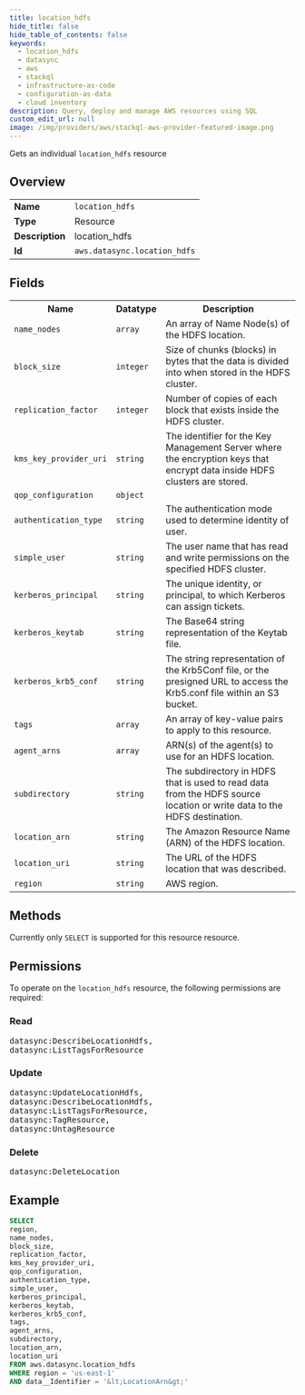 ```yaml
---
title: location_hdfs
hide_title: false
hide_table_of_contents: false
keywords:
  - location_hdfs
  - datasync
  - aws
  - stackql
  - infrastructure-as-code
  - configuration-as-data
  - cloud inventory
description: Query, deploy and manage AWS resources using SQL
custom_edit_url: null
image: /img/providers/aws/stackql-aws-provider-featured-image.png
---
```

Gets an individual <code>location_hdfs</code> resource

## Overview
<table><tbody>
<tr><td><b>Name</b></td><td><code>location_hdfs</code></td></tr>
<tr><td><b>Type</b></td><td>Resource</td></tr>
<tr><td><b>Description</b></td><td>location_hdfs</td></tr>
<tr><td><b>Id</b></td><td><code>aws.datasync.location_hdfs</code></td></tr>
</tbody></table>

## Fields
<table><tbody>
<tr><th>Name</th><th>Datatype</th><th>Description</th></tr>
<tr><td><code>name_nodes</code></td><td><code>array</code></td><td>An array of Name Node(s) of the HDFS location.</td></tr>
<tr><td><code>block_size</code></td><td><code>integer</code></td><td>Size of chunks (blocks) in bytes that the data is divided into when stored in the HDFS cluster.</td></tr>
<tr><td><code>replication_factor</code></td><td><code>integer</code></td><td>Number of copies of each block that exists inside the HDFS cluster.</td></tr>
<tr><td><code>kms_key_provider_uri</code></td><td><code>string</code></td><td>The identifier for the Key Management Server where the encryption keys that encrypt data inside HDFS clusters are stored.</td></tr>
<tr><td><code>qop_configuration</code></td><td><code>object</code></td><td></td></tr>
<tr><td><code>authentication_type</code></td><td><code>string</code></td><td>The authentication mode used to determine identity of user.</td></tr>
<tr><td><code>simple_user</code></td><td><code>string</code></td><td>The user name that has read and write permissions on the specified HDFS cluster.</td></tr>
<tr><td><code>kerberos_principal</code></td><td><code>string</code></td><td>The unique identity, or principal, to which Kerberos can assign tickets.</td></tr>
<tr><td><code>kerberos_keytab</code></td><td><code>string</code></td><td>The Base64 string representation of the Keytab file.</td></tr>
<tr><td><code>kerberos_krb5_conf</code></td><td><code>string</code></td><td>The string representation of the Krb5Conf file, or the presigned URL to access the Krb5.conf file within an S3 bucket.</td></tr>
<tr><td><code>tags</code></td><td><code>array</code></td><td>An array of key-value pairs to apply to this resource.</td></tr>
<tr><td><code>agent_arns</code></td><td><code>array</code></td><td>ARN(s) of the agent(s) to use for an HDFS location.</td></tr>
<tr><td><code>subdirectory</code></td><td><code>string</code></td><td>The subdirectory in HDFS that is used to read data from the HDFS source location or write data to the HDFS destination.</td></tr>
<tr><td><code>location_arn</code></td><td><code>string</code></td><td>The Amazon Resource Name (ARN) of the HDFS location.</td></tr>
<tr><td><code>location_uri</code></td><td><code>string</code></td><td>The URL of the HDFS location that was described.</td></tr>
<tr><td><code>region</code></td><td><code>string</code></td><td>AWS region.</td></tr>

</tbody></table>

## Methods
Currently only <code>SELECT</code> is supported for this resource resource.

## Permissions

To operate on the <code>location_hdfs</code> resource, the following permissions are required:

### Read
<pre>
datasync:DescribeLocationHdfs,
datasync:ListTagsForResource</pre>

### Update
<pre>
datasync:UpdateLocationHdfs,
datasync:DescribeLocationHdfs,
datasync:ListTagsForResource,
datasync:TagResource,
datasync:UntagResource</pre>

### Delete
<pre>
datasync:DeleteLocation</pre>


## Example
```sql
SELECT
region,
name_nodes,
block_size,
replication_factor,
kms_key_provider_uri,
qop_configuration,
authentication_type,
simple_user,
kerberos_principal,
kerberos_keytab,
kerberos_krb5_conf,
tags,
agent_arns,
subdirectory,
location_arn,
location_uri
FROM aws.datasync.location_hdfs
WHERE region = 'us-east-1'
AND data__Identifier = '&lt;LocationArn&gt;'
```
